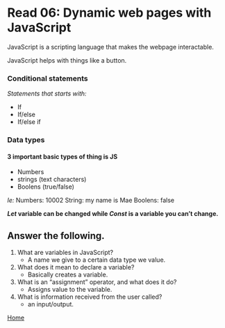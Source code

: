 # Read 06: Dynamic web pages with JavaScript

JavaScript is a scripting language that makes the webpage interactable.

JavaScript helps with things like a button. 

### Conditional statements

*Statements that starts with:*

- If
- If/else
- If/else if

### Data types 

#### 3 important basic types of thing is JS

- Numbers 
- strings (text characters)
- Boolens (true/false)

*Ie:*
Numbers: 10002
String: my name is Mae
Boolens: false

***Let* variable can be changed while *Const* is a variable you can’t change.**


## Answer the following.

1. What are variables in JavaScript?
    - A name we give to a certain data type we value.
2. What does it mean to declare a variable?
    - Basically creates a variable.
3. What is an “assignment” operator, and what does it do?
    - Assigns value to the variable.
4. What is information received from the user called?
    - an input/output.

[Home](README.md)